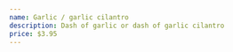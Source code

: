 ```yaml
---
name: Garlic / garlic cilantro
description: Dash of garlic or dash of garlic cilantro
price: $3.95
---
```

